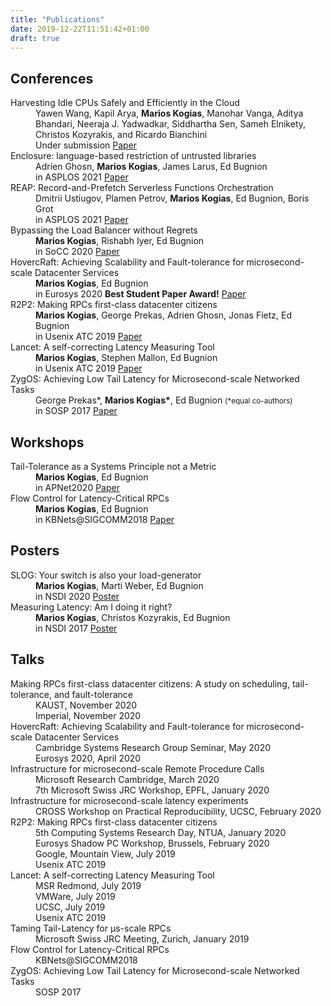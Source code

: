 ```yaml
---
title: "Publications"
date: 2019-12-22T11:51:42+01:00
draft: true
---
```


## Conferences
<dl>
  <dt><i class='far fa-file-alt'></i> Harvesting Idle CPUs Safely and Efficiently in the Cloud</dt>
  <dd>Yawen Wang, Kapil Arya, <strong>Marios Kogias</strong>, Manohar Vanga, Aditya Bhandari, Neeraja J. Yadwadkar, Siddhartha Sen, Sameh Elnikety, Christos Kozyrakis, and Ricardo Bianchini</dd>
  <dd>Under submission <a href="#">Paper</a></dd>

  <dt><i class='far fa-file-alt'></i> Enclosure: language-based restriction of untrusted libraries</dt>
  <dd>Adrien Ghosn, <strong>Marios Kogias</strong>, James Larus, Ed Bugnion</dd>
  <dd>in ASPLOS 2021 <a href="#">Paper</a></dd>

  <dt><i class='far fa-file-alt'></i> REAP: Record-and-Prefetch Serverless Functions Orchestration</dt>
  <dd>Dmitrii Ustiugov, Plamen Petrov, <strong>Marios Kogias</strong>, Ed Bugnion, Boris Grot</dd>
  <dd>in ASPLOS 2021 <a href="#">Paper</a></dd>

  <dt><i class='far fa-file-alt'></i> Bypassing the Load Balancer without Regrets</dt>
  <dd><strong>Marios Kogias</strong>, Rishabh Iyer, Ed Bugnion</dd>
  <dd>in SoCC 2020 <a href="/pubs/crab.pdf">Paper</a></dd>

  <dt><i class='far fa-file-alt'></i> HovercRaft: Achieving Scalability and Fault-tolerance for microsecond-scale Datacenter Services</dt>
  <dd><strong>Marios Kogias</strong>, Ed Bugnion</dd>
  <dd>in Eurosys 2020 <strong>Best Student Paper Award!</strong> <a href="/pubs/hovercraft.pdf">Paper</a></dd>

  <dt><i class='far fa-file-alt'></i> R2P2: Making RPCs first-class datacenter citizens</dt>
  <dd><strong>Marios Kogias</strong>, George Prekas, Adrien Ghosn, Jonas Fietz, Ed Bugnion</dd>
  <dd>in Usenix ATC 2019 <a href="https://www.usenix.org/system/files/atc19-kogias-r2p2_0.pdf">Paper</a></dd>

  <dt><i class='far fa-file-alt'></i> Lancet: A self-correcting Latency Measuring Tool</dt>
  <dd><strong>Marios Kogias</strong>, Stephen Mallon, Ed Bugnion</dd>
  <dd>in Usenix ATC 2019 <a href="https://www.usenix.org/system/files/atc19-kogias-lancet.pdf">Paper</a></dd>

  <dt><i class='far fa-file-alt'></i> ZygOS: Achieving Low Tail Latency for Microsecond-scale Networked Tasks</dt>
  <dd>George Prekas*, <strong>Marios Kogias*</strong>, Ed Bugnion <small>(*equal co-authors)</small></dd>
  <dd>in SOSP 2017 <a href="/pubs/zygos.pdf">Paper</a></dd>
</dl>

## Workshops
<dl>
  <dt><i class='far fa-file-alt'></i> Tail-Tolerance as a Systems Principle not a Metric</dt>
  <dd><strong>Marios Kogias</strong>, Ed Bugnion</dd>
  <dd>in APNet2020 <a href="/pubs/sven.pdf">Paper</a></dd>

  <dt><i class='far fa-file-alt'></i> Flow Control for Latency-Critical RPCs</dt>
  <dd><strong>Marios Kogias</strong>, Ed Bugnion</dd>
  <dd>in KBNets@SIGCOMM2018 <a href="/pubs/kbnets.pdf">Paper</a></dd>
</dl>

## Posters
<dl>
  <dt><i class='far fa-file-alt'></i> SLOG: Your switch is also your load-generator</dt>
  <dd><strong>Marios Kogias</strong>, Marti Weber, Ed Bugnion</dd>
  <dd>in NSDI 2020 <a href="/pubs/slog.pdf">Poster</a></dd>

  <dt><i class='far fa-file-alt'></i> Measuring Latency: Am I doing it right?</dt>
  <dd><strong>Marios Kogias</strong>, Christos Kozyrakis, Ed Bugnion</dd>
  <dd>in NSDI 2017 <a href="https://infoscience.epfl.ch/record/231868/files/nsdi17_poster.pdf">Poster</a></dd>
</dl>

## Talks

<dl>
  <dt>Making RPCs first-class datacenter citizens: A study on scheduling, tail-tolerance, and fault-tolerance</dt>
  <dd>KAUST, November 2020</dd>
  <dd>Imperial, November 2020</dd>

  <dt>HovercRaft: Achieving Scalability and Fault-tolerance for microsecond-scale Datacenter Services</dt>
  <dd>Cambridge Systems Research Group Seminar, May 2020</dd>
  <dd>Eurosys 2020, April 2020</dd>

  <dt>Infrastructure for microsecond-scale Remote Procedure Calls</dt>
  <dd>Microsoft Research Cambridge, March 2020</dd>
  <dd>7th Microsoft Swiss JRC Workshop, EPFL, January 2020</dd>

  <dt>Infrastructure for microsecond-scale latency experiments</dt>
  <dd>CROSS Workshop on Practical Reproducibility, UCSC, February 2020</dd>

  <dt>R2P2: Making RPCs first-class datacenter citizens</dt>
  <dd>5th Computing Systems Research Day, NTUA, January 2020</dd>
  <dd>Eurosys Shadow PC Workshop, Brussels, February 2020</dd>
  <dd>Google, Mountain View, July 2019</a></dd>
  <dd>Usenix ATC 2019</dd>

  <dt>Lancet: A self-correcting Latency Measuring Tool</dt>
  <dd>MSR Redmond, July 2019</dd>
  <dd>VMWare, July 2019</dd>
  <dd>UCSC, July 2019</dd>
  <dd>Usenix ATC 2019</a></dd>

  <dt>Taming Tail-Latency for μs-scale RPCs</dt>
  <dd>Microsoft Swiss JRC Meeting, Zurich, January 2019</dd>

  <dt>Flow Control for Latency-Critical RPCs</dt>
  <dd>KBNets@SIGCOMM2018</dd>

  <dt>ZygOS: Achieving Low Tail Latency for Microsecond-scale Networked Tasks</dt>
  <dd>SOSP 2017</dd>
</dl>
